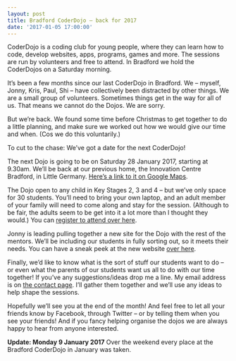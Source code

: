 ```yaml
---
layout: post
title: Bradford CoderDojo – back for 2017
date: '2017-01-05 17:00:00'
---
```

CoderDojo is a coding club for young people, where they can learn how to code, develop websites, apps, programs, games and more. The sessions are run by volunteers and free to attend. In Bradford we hold the CoderDojos on a Saturday morning.

It’s been a few months since our last CoderDojo in Bradford. We  – myself, Jonny, Kris, Paul, Shi – have collectively been distracted by other things. We are a small group of volunteers. Sometimes things get in the way for all of us. That means we cannot do the Dojos. We are sorry.

But we’re back. We found some time before Christmas to get together to do a little planning, and make sure we worked out how we would give our time and when. (Cos we do this voluntarily.)

To cut to the chase: We’ve got a date for the next CoderDojo!

The next Dojo is going to be on Saturday 28 January 2017, starting at 9.30am. We’ll be back at our previous home, the Innovation Centre Bradford, in Little Germany. [Here’s a link to it on Google Maps](//www.google.co.uk/maps?client=safari&rls=en&q=The+Innovation+Centre+Bradford+(TICB),+Bradford+Digital+Exchange+34,+Peckover+Street,+Little+Germany,+Bradford,+BD1+5BD&oe=UTF-8&gfe_rd=cr&um=1&ie=UTF-8&sa=X&ved=0ahUKEwiT29Ci1anRAhWEIcAKHcnKA3wQ_AUICCgB).

The Dojo open to any child in Key Stages 2, 3 and 4 – but we’ve only space for 30 students. You’ll need to bring your own laptop, and an adult member of your family will need to come along and stay for the session. (Although to be fair, the adults seem to be get into it a lot more than I thought they would.)  You can [register to attend over here](//www.ticbradford.com/index.php?option=com_rsform&view=rsform&formId=81).

Jonny is leading pulling together a new site for the Dojo with the rest of the mentors. We’ll be including our students in fully sorting out, so it meets their needs. You can have a sneak peek at the new website [over here](//bradford-coderdojo.github.io).

Finally, we’d like to know what is the sort of stuff our students want to do – or even what the parents of our students want us all to do with our time together! If you’ve any suggestions/ideas drop me a line. My email address is on [the contact page](/contact). I’ll gather them together and we’ll use any ideas to help shape the sessions.

Hopefully we’ll see you at the end of the month! And feel free to let all your friends know by Facebook, through Twitter – or by telling them when you see your friends! And if you fancy helping organise the dojos we are always happy to hear from anyone interested.

**Update: Monday 9 January 2017** Over the weekend every place at the Bradford CoderDojo in January was taken.
